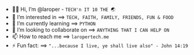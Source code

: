 - 🖖🏾  Hi, I’m @laroper - `TECH'n IT 10 THE 🌏︎`
- 👀 I’m interested in ==> `TECH, FAITH, FAMILY, FRIENDS, FUN & FOOD` 
- 🌱 I’m currently learning ==> `PYTHON`
- 💞️ I’m looking to collaborate on ==> `ANYTHING THAT I CAN HELP ON` 
- 📫 How to reach me ==> `laropertech.me`
- ⚡ Fun fact: ==>  `"...because I live, ye shall live also" - John 14:19`

<!---
laroper/laroper is a ✨ special ✨ repository because its `README.md` (this file) appears on your GitHub profile.
You can click the Preview link to take a look at your changes.
--->
